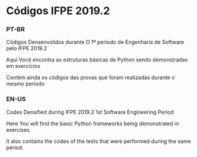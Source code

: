 
# Códigos IFPE 2019.2
  
### PT-BR

<p> Códigos Densenvolidos durante O 1ª período de Engenharia de Software pelo IFPE 2019.2 </p>

<p> Aqui Você encontra as estruturas  básicas de Python sendo demonstradas em exercícios </p>

<p> Contém ainda os códigos das provas que foram realizadas durante o mesmo período </p>

### EN-US

<p> Codes Densified during IFPE 2019.2 1st Software Engineering Period </p>  
  
<p> Here You will find the basic Python frameworks being demonstrated in exercises </p>  
  
<p> It also contains the codes of the tests that were performed during the same period. </p>